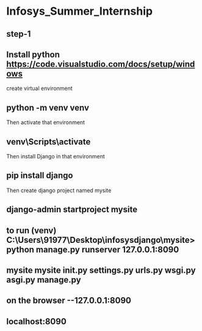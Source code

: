 # Infosys_Summer_Internship

step-1
-------------
Install python
https://code.visualstudio.com/docs/setup/windows
-------------------------------------------------------------------------------
create virtual environment

python -m venv venv
------------------------------------------------------------------------------------
Then activate that environment

venv\Scripts\activate
-------------------------------------------------------------------------------------------
Then install Django in that environment

pip install django
------------------------------------------------------------------------------------------
Then create django project named mysite

django-admin startproject mysite
----------------------------------------------------------------------------------------
to run
(venv) C:\Users\91977\Desktop\infosysdjango\mysite>python manage.py runserver 127.0.0.1:8090
-------------------------------------------------------------------------------------------
mysite
	mysite
	__init__.py
	settings.py
	urls.py
	wsgi.py
	asgi.py
manage.py
-----------------------------------------------------------------------------
on the browser --127.0.0.1:8090
-----------------------------------------------------------
localhost:8090
----------------------------------------------------------------------
